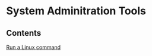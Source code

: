 # System Adminitration Tools

## Contents

[Run a Linux command](https://github.com/wufan-home/SampleCode/blob/master/python/system_admin_tools/run_command.py)
